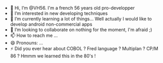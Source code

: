 - 👋 Hi, I’m @VH56. I'm a french 56 years old pro-developper
- 👀 I’m interested in new developing techniques
- 🌱 I’m currently learning a lot of things... Well actually I would like to develop android non-commercial apps
- 💞️ I’m looking to collaborate on nothing for the moment, I'm afraid ;)
- 📫 How to reach me ...
- 😄 Pronouns: ...
- ⚡ Did you ever hear about COBOL ? Fred language ? Multiplan ? CP/M 86 ? Hmmm we learned this in the 80's !

<!---
VH56/VH56 is a ✨ special ✨ repository because its `README.md` (this file) appears on your GitHub profile.
You can click the Preview link to take a look at your changes.
--->
